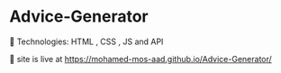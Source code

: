 # Advice-Generator

	Technologies: 
HTML , CSS , JS and API

	 site is live at https://mohamed-mos-aad.github.io/Advice-Generator/
